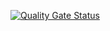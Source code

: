 [![Quality Gate Status](https://sonarcloud.io/api/project_badges/measure?project=goodfood-postech-org_goodfood-payment-postech&metric=alert_status)](https://sonarcloud.io/summary/new_code?id=goodfood-postech-org_goodfood-payment-postech)
